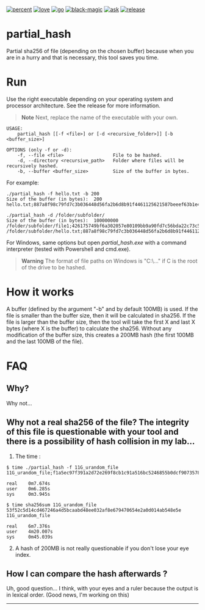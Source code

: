 [![percent](https://forthebadge.com/images/badges/0-percent-optimized.svg)](https://forthebadge.com) [![love](https://forthebadge.com/images/badges/built-with-love.svg)](https://forthebadge.com) [![go](https://forthebadge.com/images/badges/made-with-go.svg)](https://forthebadge.com) [![black-magic](https://forthebadge.com/images/badges/powered-by-black-magic.svg)](https://forthebadge.com) [![ask](https://forthebadge.com/images/badges/you-didnt-ask-for-this.svg)](https://forthebadge.com)  [![release](https://img.shields.io/badge/Release-v1.2-green?style=for-the-badge)](https://forthebadge.com)

# partial_hash
Partial sha256 of file (depending on the chosen buffer) because when you are in a hurry and that is necessary, this tool saves you time.

# Run

Use the right executable depending on your operating system and processor architecture. See the release for more information.

> **Note** Next, replace the name of the executable with your own.

```
USAGE:
    partial_hash [[-f <file>] or [-d <recursive_folder>]] [-b <buffer_size>]

OPTIONS (only -f or -d):
    -f, --file <file>                  File to be hashed.
    -d, --directory <recursive_path>   Folder where files will be recursively hashed.
    -b, --buffer <buffer_size>         Size of the buffer in bytes.
```

For example:

```
./partial_hash -f hello.txt -b 200
Size of the buffer (in bytes):  200
hello.txt;887a8f98c79fd7c3b036448d56fa2b6d8b91f4461125621587beeef63b1e4f29;1/1

./partial_hash -d /folder/subfolder/
Size of the buffer (in bytes):  100000000
/folder/subfolder/file1;426175749bf6a302057e80109bb9a90fd7c56bda22c73c5a34bbc85197c25c2d;1/2
/folder/subfolder/hello.txt;887a8f98c79fd7c3b036448d56fa2b6d8b91f4461125621587beeef63b1e4f29;2/2
```

For Windows, same options but open *partial_hash.exe* with a command interpreter (tested with Powershell and cmd.exe).

> **Warning** The format of file paths on Windows is "C:\\..." if C is the root of the drive to be hashed. 

# How it works

A buffer (defined by the argument "-b" and by default 100MB) is used. 
If the file is smaller than the buffer size, then it will be calculated in sha256.
If the file is larger than the buffer size, then the tool will take the first X and last X bytes (where X is the buffer) to calculate the sha256. Without any modification of the buffer size, this creates a 200MB hash (the first 100MB and the last 100MB of the file).

# FAQ

## Why?

Why not...

## Why not a real sha256 of the file? The integrity of this file is questionable with your tool and there is a possibility of hash collision in my lab...
1. The time :
```
$ time ./partial_hash -f 11G_urandom_file 
11G_urandom_file;f1a5ec97f391a2d72e269f8cb1c91a516bc5246855b0dcf9073578df463891b6;1/1

real    0m7.674s
user    0m6.285s
sys     0m3.945s

$ time sha256sum 11G_urandom_file 
53f52c5d14cd467246a4d5bcaabd48ee032af8e679470654e2a0d014ab548e5e  11G_urandom_file

real    6m7.376s
user    4m20.007s
sys     0m45.039s
```
2. A hash of 200MB is not really questionable if you don't lose your eye index.

## How I can compare the hash afterwards ?
 
Uh, good question... I think, with your eyes and a ruler because the output is in lexical order. (Good news, I'm working on this)

---